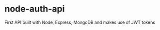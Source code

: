 # node-auth-api

[](http://jwt.io/img/logo-asset.svg)

First API built with Node, Express, MongoDB and makes use of JWT tokens
